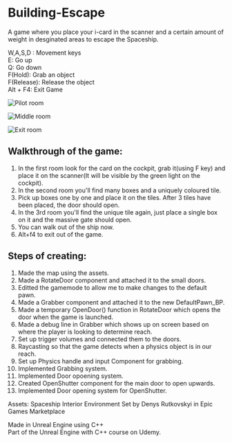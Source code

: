 # Building-Escape

A game where you place your i-card in the scanner and a certain amount of weight in desginated areas to escape the Spaceship.

W,A,S,D : Movement keys  <br>
E: Go up  <br>
Q: Go down  <br>
F(Hold): Grab an object  <br>
F(Release): Release the object  <br>
Alt + F4: Exit Game  <br>

![Pilot room](https://user-images.githubusercontent.com/81677957/124648360-cbd2c700-deb4-11eb-846d-7d3ff2b627ba.png)

![Middle room](https://user-images.githubusercontent.com/81677957/124648478-ec9b1c80-deb4-11eb-8a26-3f128146a36a.png)

![Exit room](https://user-images.githubusercontent.com/81677957/124648502-f3c22a80-deb4-11eb-860a-9a48e24b4299.png)


## Walkthrough of the game:
1. In the first room look for the card on the cockpit, grab it(using F key) and place it on the scanner(It will be visible by the green light on the cockpit).
2. In the second room you'll find many boxes and a uniquely coloured tile.
3. Pick up boxes one by one and place it on the tiles. After 3 tiles have been placed, the door should open.
4. In the 3rd room you'll find the unique tile again, just place a single box on it and the massive gate should open.
5. You can walk out of the ship now.
6. Alt+f4 to exit out of the game.


## Steps of creating:
1. Made the map using the assets.
2. Made a RotateDoor component and attached it to the small doors.
3. Editted the gamemode to allow me to make changes to the default pawn.
4. Made a Grabber component and attached it to the new DefaultPawn_BP.
5. Made a temporary OpenDoor() function in RotateDoor which opens the door when the game is launched.
6. Made a debug line in Grabber which shows up on screen based on where the player is looking to determine reach.
7. Set up trigger volumes and connected them to the doors.
8. Raycasting so that the game detects when a physics object is in our reach.
9. Set up Physics handle and input Component for grabbing.
10. Implemented Grabbing system.
11. Implemented Door opoening system.
12. Created OpenShutter component for the main door to open upwards.
13. Implemented Door opening system for OpenShutter.


Assets: Spaceship Interior Environment Set by Denys Rutkovskyi in Epic Games Marketplace

Made in Unreal Engine using C++<br>
Part of the Unreal Engine with C++ course on Udemy.
